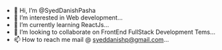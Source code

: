 - 👋 Hi, I’m @SyedDanishPasha
- 👀 I’m interested in Web development...
- 🌱 I’m currently learning ReactJs...
- 💞️ I’m looking to collaborate on FrontEnd FullStack Development Tems...
- 📫 How to reach me mail @ syeddanishp@gmail.com...

<!---
SyedDanishPasha/SyedDanishPasha is a ✨ special ✨ repository because its `README.md` (this file) appears on your GitHub profile.
You can click the Preview link to take a look at your changes.
--->
